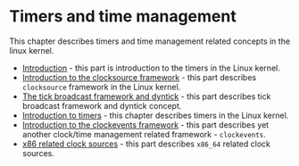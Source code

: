 # Timers and time management

This chapter describes timers and time management related concepts in the linux kernel.

* [Introduction](http://0xax.gitbooks.io/linux-insides/content/Timers/timers-1.html) - this part is introduction to the timers in the Linux kernel.
* [Introduction to the clocksource framework](https://github.com/0xAX/linux-insides/blob/master/Timers/timers-2.md) - this part describes `clocksource` framework in the Linux kernel.
* [The tick broadcast framework and dyntick](https://github.com/0xAX/linux-insides/blob/master/Timers/timers-3.md) - this part describes tick broadcast framework and dyntick concept.
* [Introduction to timers](https://github.com/0xAX/linux-insides/blob/master/Timers/timers-3.md) - this chapter describes timers in the Linux kernel.
* [Introduction to the clockevents framework](https://github.com/0xAX/linux-insides/blob/master/Timers/timers-5.md) - this part describes yet another clock/time management related framework - `clockevents`.
* [x86 related clock sources](https://github.com/0xAX/linux-insides/blob/master/Timers/timers-5.md) - this part describes `x86_64` related clock sources.
